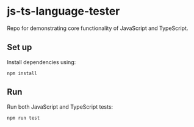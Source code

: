 # js-ts-language-tester
Repo for demonstrating core functionality of JavaScript and TypeScript.

## Set up
Install dependencies using:
```
npm install
```

## Run
Run both JavaScript and TypeScript tests:
```
npm run test
```
